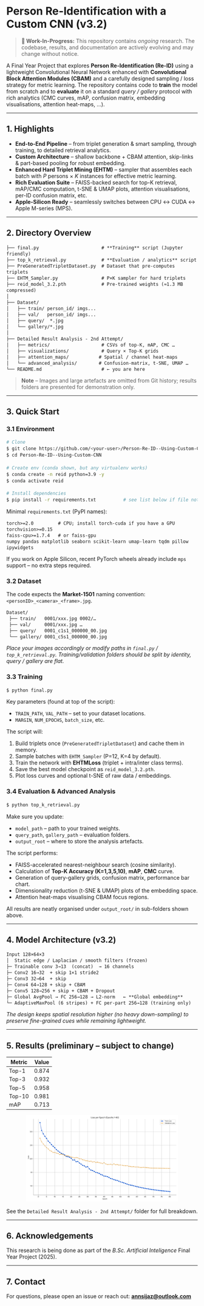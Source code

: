 # Person Re-Identification with a Custom CNN (v3.2)
> **🚧 Work-In-Progress:** This repository contains *ongoing* research. The codebase, results, and documentation are actively evolving and may change without notice.

A Final Year Project that explores **Person Re-Identification (Re-ID)** using a lightweight Convolutional Neural Network enhanced with **Convolutional Block Attention Modules (CBAM)** and a carefully designed sampling / loss strategy for metric learning.  The repository contains code to **train** the model from scratch and to **evaluate** it on a standard *query / gallery* protocol with rich analytics (CMC curves, mAP, confusion matrix, embedding visualisations, attention heat-maps, …).

---

## 1. Highlights

* **End-to-End Pipeline** – from triplet generation & smart sampling, through training, to detailed retrieval analytics.
* **Custom Architecture** – shallow backbone + CBAM attention, skip-links & part-based pooling for robust embedding.
* **Enhanced Hard Triplet Mining (EHTM)** – sampler that assembles each batch with *P* persons × *K* instances for effective metric learning.
* **Rich Evaluation Suite** – FAISS-backed search for top-K retrieval, mAP/CMC computation, t-SNE & UMAP plots, attention visualisations, per-ID confusion matrix, etc.
* **Apple-Silicon Ready** – seamlessly switches between CPU ↔︎ CUDA ↔︎ Apple M-series (MPS).

---

## 2. Directory Overview

```
├── final.py                       # **Training** script (Jupyter friendly)
├── top_k_retrieval.py             # **Evaluation / analytics** script
├── PreGeneratedTripletDataset.py  # Dataset that pre-computes triplets
├── EHTM_Sampler.py                # P×K sampler for hard triplets
├── reid_model_3.2.pth             # Pre-trained weights (≈1.3 MB compressed)
│
├── Dataset/                       
│   ├── train/ person_id/ imgs...
│   ├── val/   person_id/ imgs...
│   ├── query/  *.jpg
│   └── gallery/*.jpg
│
├── Detailed Result Analysis - 2nd Attempt/
│   ├── metrics/                   # CSVs of top-K, mAP, CMC …
│   ├── visualizations/            # Query × Top-K grids
│   ├── attention_maps/           # Spatial / channel heat-maps
│   └── advanced_analysis/        # Confusion-matrix, t-SNE, UMAP …
└── README.md                      # ← you are here
```

> **Note** – Images and large artefacts are omitted from Git history; results folders are presented for demonstration only.

---

## 3. Quick Start

### 3.1 Environment

```bash
# Clone
$ git clone https://github.com/<your-user>/Person-Re-ID--Using-Custom-CNN.git
$ cd Person-Re-ID--Using-Custom-CNN

# Create env (conda shown, but any virtualenv works)
$ conda create -n reid python=3.9 -y
$ conda activate reid

# Install dependencies
$ pip install -r requirements.txt          # see list below if file not present
```

Minimal `requirements.txt` (PyPI names):
```
torch>=2.0         # CPU; install torch-cuda if you have a GPU
torchvision>=0.15
faiss-cpu>=1.7.4   # or faiss-gpu
numpy pandas matplotlib seaborn scikit-learn umap-learn tqdm pillow ipywidgets
```

If you work on Apple Silicon, recent PyTorch wheels already include `mps` support – no extra steps required.

### 3.2 Dataset

The code expects the **Market-1501** naming convention: `<personID>_<camera>_<frame>.jpg`.

```
Dataset/
 ├── train/   0001/xxx.jpg 0002/…
 ├── val/     0001/xxx.jpg …
 ├── query/   0001_c1s1_000000_00.jpg
 └── gallery/ 0001_c5s1_000000_00.jpg
```

*Place your images accordingly or modify paths in `final.py` / `top_k_retrieval.py`.  Training/validation folders should be split by *identity*, query / gallery are flat.*

### 3.3 Training

```bash
$ python final.py
```
Key parameters (found at top of the script):
* `TRAIN_PATH`, `VAL_PATH` – set to your dataset locations.
* `MARGIN`, `NUM_EPOCHS`, `batch_size`, etc.

The script will:
1. Build triplets once (`PreGeneratedTripletDataset`) and cache them in memory.
2. Sample batches with `EHTM_Sampler` (P=12, K=4 by default).
3. Train the network with **EHTMLoss** (triplet + intra/inter class terms).
4. Save the best model checkpoint as `reid_model_3.2.pth`.
5. Plot loss curves and optional t-SNE of raw data / embeddings.

### 3.4 Evaluation & Advanced Analysis

```bash
$ python top_k_retrieval.py
```

Make sure you update:
* `model_path` – path to your trained weights.
* `query_path`, `gallery_path` – evaluation folders.
* `output_root` – where to store the analysis artefacts.

The script performs:
* FAISS-accelerated nearest-neighbour search (cosine similarity).
* Calculation of **Top-K Accuracy (K=1,3,5,10)**, **mAP**, **CMC** curve.
* Generation of query-gallery grids, confusion matrix, performance bar chart.
* Dimensionality reduction (t-SNE & UMAP) plots of the embedding space.
* Attention heat-maps visualising CBAM focus regions.

All results are neatly organised under `output_root/` in sub-folders shown above.

---

## 4. Model Architecture (v3.2)

```
Input 128×64×3
│  Static edge / Laplacian / smooth filters (frozen)
├─ Trainable conv 3→13  (concat)  → 16 channels
├─ Conv2 16→32  + skip 1×1 stride2
├─ Conv3 32→64  + skip
├─ Conv4 64→128 + skip + CBAM
├─ Conv5 128→256 + skip + CBAM + Dropout
├─ Global AvgPool → FC 256→128 → L2-norm   ← **Global embedding**
└─ AdaptiveMaxPool (6 stripes) + FC per-part 256→128 (training only)
```

*The design keeps spatial resolution higher (no heavy down-sampling) to preserve fine-grained cues while remaining lightweight.*

---

## 5. Results (preliminary – subject to change)

| Metric | Value |
|--------|-------|
| Top-1  | 0.874 |
| Top-3  | 0.932 |
| Top-5  | 0.958 |
| Top-10 | 0.981 |
| mAP    | 0.713 |

<p align="center">
  <img src="Loss_Graph.png" width="400" alt="Training Loss graph"/>
</p>

See the `Detailed Result Analysis - 2nd Attempt/` folder for full breakdown.

---

## 6. Acknowledgements

This research is being done as part of the *B.Sc. Artificial Inteligence* Final Year Project (2025).



---

## 7. Contact

For questions, please open an issue or reach out: **annsijaz@outlook.com** 